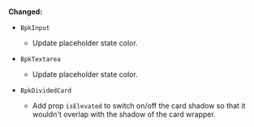 **Changed:**
  - `BpkInput`
    - Update placeholder state color.

  - `BpkTextarea`
    - Update placeholder state color.

  - `BpkDividedCard`
    - Add prop `isElevated` to switch on/off the card shadow so that it wouldn't overlap with the shadow of the card wrapper.
